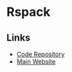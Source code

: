 # Rspack

## Links

- [Code Repository](https://github.com/web-infra-dev/rspack)
- [Main Website](https://rspack.dev)
